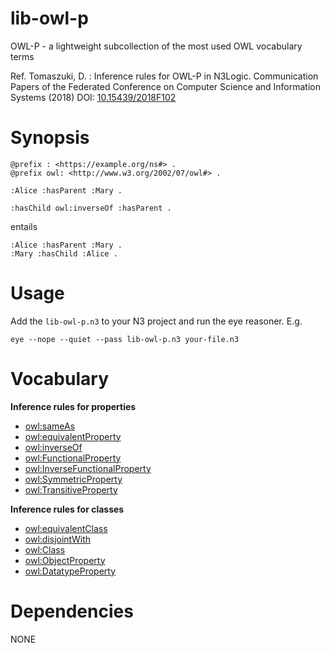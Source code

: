 # lib-owl-p

OWL-P - a lightweight subcollection of the most used OWL vocabulary terms

Ref. Tomaszuki, D. : Inference rules for OWL-P in N3Logic. Communication Papers of the Federated Conference on Computer Science and Information Systems (2018) DOI: [10.15439/2018F102](https://annals-csis.org/Volume_17/drp/pdf/102.pdf)

# Synopsis

```(turtle)
@prefix : <https://example.org/ns#> .
@prefix owl: <http://www.w3.org/2002/07/owl#> .

:Alice :hasParent :Mary .

:hasChild owl:inverseOf :hasParent .
```

entails

```
:Alice :hasParent :Mary .
:Mary :hasChild :Alice .
```

# Usage

Add the `lib-owl-p.n3` to your N3 project and run the eye reasoner. E.g.

```
eye --nope --quiet --pass lib-owl-p.n3 your-file.n3
```

# Vocabulary

**Inference rules for properties**

- [owl:sameAs](https://www.w3.org/TR/2004/REC-owl-guide-20040210/#owl_sameAs)
- [owl:equivalentProperty](https://www.w3.org/TR/2004/REC-owl-guide-20040210/#owl_equivalentProperty) 
- [owl:inverseOf](https://www.w3.org/TR/2004/REC-owl-guide-20040210/#owl_inverseOf)
- [owl:FunctionalProperty](https://www.w3.org/TR/2004/REC-owl-guide-20040210/#owl_FunctionalProperty)
- [owl:InverseFunctionalProperty](https://www.w3.org/TR/2004/REC-owl-guide-20040210/#owl_InverseFunctionalProperty)
- [owl:SymmetricProperty](https://www.w3.org/TR/2004/REC-owl-guide-20040210/#owl_SymmetricProperty)
- [owl:TransitiveProperty](https://www.w3.org/TR/2004/REC-owl-guide-20040210/#owl_TransitiveProperty)

**Inference rules for classes**

- [owl:equivalentClass](https://www.w3.org/TR/2004/REC-owl-guide-20040210/#owl_equivalentClass)
- [owl:disjointWith](https://www.w3.org/TR/2004/REC-owl-guide-20040210/#owl_disjointWith)
- [owl:Class](https://www.w3.org/TR/2004/REC-owl-guide-20040210/#owl_Class)
- [owl:ObjectProperty](https://www.w3.org/TR/2004/REC-owl-guide-20040210/#owl_ObjectProperty)
- [owl:DatatypeProperty](https://www.w3.org/TR/2004/REC-owl-guide-20040210/#owl_DatatypeProperty)


# Dependencies

NONE